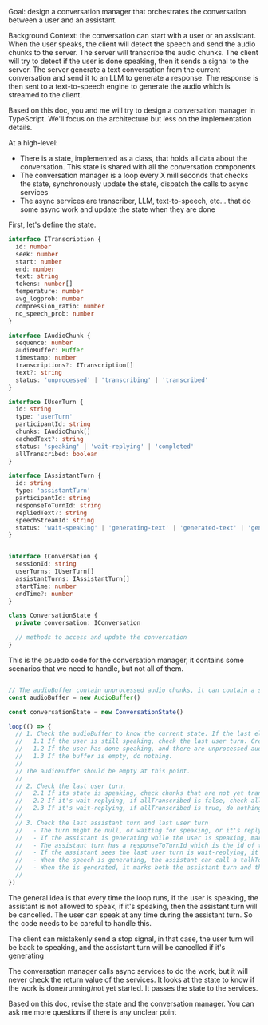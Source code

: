 Goal: design a conversation manager that orchestrates the conversation between a user and an assistant.

Background Context: the conversation can start with a user or an assistant. When the user speaks, the client will detect the speech and send the audio chunks to the server. The server will transcribe the audio chunks.
The client will try to detect if the user is done speaking, then it sends a signal to the server.
The server generate a text conversation from the current conversation and send it to an LLM to generate a response.
The response is then sent to a text-to-speech engine to generate the audio which is streamed to the client.

Based on this doc, you and me will try to design a conversation manager in TypeScript.
We'll focus on the architecture but less on the implementation details.

At a high-level:
- There is a state, implemented as a class, that holds all data about the conversation. This state is shared with all the conversation components
- The conversation manager is a loop every X milliseconds that checks the state, synchronously update the state, dispatch the calls to async services
- The async services are transcriber, LLM, text-to-speech, etc... that do some async work and update the state when they are done

First, let's define the state.

```ts
interface ITranscription {
  id: number
  seek: number
  start: number
  end: number
  text: string
  tokens: number[]
  temperature: number
  avg_logprob: number
  compression_ratio: number
  no_speech_prob: number
}

interface IAudioChunk {
  sequence: number
  audioBuffer: Buffer
  timestamp: number
  transcriptions?: ITranscription[]
  text?: string
  status: 'unprocessed' | 'transcribing' | 'transcribed'
}

interface IUserTurn {
  id: string
  type: 'userTurn'
  participantId: string
  chunks: IAudioChunk[]
  cachedText?: string
  status: 'speaking' | 'wait-replying' | 'completed'
  allTranscribed: boolean
}

interface IAssistantTurn {
  id: string
  type: 'assistantTurn'
  participantId: string
  responseToTurnId: string
  repliedText?: string
  speechStreamId: string
  status: 'wait-speaking' | 'generating-text' | 'generated-text' | 'generating-speech' | 'generated-speech' | 'completed' | 'cancelled'
}


interface IConversation {
  sessionId: string
  userTurns: IUserTurn[]
  assistantTurns: IAssistantTurn[]
  startTime: number
  endTime?: number
}

class ConversationState {
  private conversation: IConversation

  // methods to access and update the conversation
}

```


This is the psuedo code for the conversation manager, it contains some scenarios that we need to handle, but not all of them.

```ts

// The audioBuffer contain unprocessed audio chunks, it can contain a signal to indicate the user has stopped speaking. Note that if the user starts speaking again, it'll append audio chunks after the signal.
const audioBuffer = new AudioBuffer()

const conversationState = new ConversationState()

loop(() => {
  // 1. Check the audioBuffer to know the current state. If the last element is a stop speaking signal, it means the user has stopped speaking. Otherwise, it means the user is still speaking.
  //   1.1 If the user is still speaking, check the last user turn. Create a turn if last turn is null. Then push the audio chunks to the current user turn. Init transcriber for these audio chunks. Mark the allTranscribed to false.
  //   1.2 If the user has done speaking, and there are unprocessed audio chunks, push them to the current user turn. Init transcriber for these audio chunks. Move the state to wait-replying.
  //   1.3 If the buffer is empty, do nothing.
  // 
  // The audioBuffer should be empty at this point.
  //
  // 2. Check the last user turn.
  //   2.1 If its state is speaking, check chunks that are not yet transcribing, init transcriber for these chunks.
  //   2.2 If it's wait-replying, if allTranscribed is false, check all chunks again and init transcriber for these chunks that are not yet transcribing
  //   2.3 If it's wait-replying, if allTranscribed is true, do nothing
  //
  // 3. Check the last assistant turn and last user turn
  //   - The turn might be null, or waiting for speaking, or it's replying to an user turn
  //   - If the assistant is generating while the user is speaking, mark the assistant turn as cancelled. And starts a new assistant turn.
  //   - The assistant turn has a responseToTurnId which is the id of the user turn that it's replying to. It needs to be the last user turn. Otherwise, cancel the assistant turn. Then add a new turn
  //   - If the assistant sees the last user turn is wait-replying, it changes the status to generating-text. Then init LLM to generate the text. Then the LLM will update the state to generated-text. Then the assistant will init a textToSpeech service to generate the speech.
  //   - When the speech is generating, the assistant can call a talkToUser service to send the streamId to that service, so it can stream the speech to the user.
  //   - When the is generated, it marks both the assistant turn and the user turn to completed.
  //
})

```
The general idea is that every time the loop runs, if the user is speaking, the assistant is not allowed to speak, if it's speaking, then the assistant turn will be cancelled. The user can speak at any time during the assistant turn. So the code needs to be careful to handle this.

The client can mistakenly send a stop signal, in that case, the user turn will be back to speaking, and the assistant turn will be cancelled if it's generating

The conversation manager calls async services to do the work, but it will never check the return value of the services.
It looks at the state to know if the work is done/running/not yet started. It passes the state to the services.


Based on this doc, revise the state and the conversation manager.
You can ask me more questions if there is any unclear point

